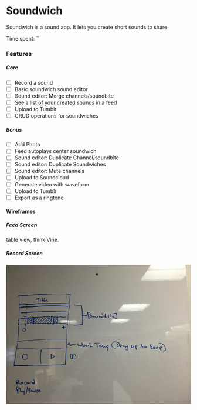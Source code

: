 # Soundwich

Soundwich is a sound app. It lets you create short sounds to share.

Time spent: ``

### Features

##### Core
- [ ] Record a sound
- [ ] Basic soundwich sound editor
- [ ] Sound editor: Merge channels/soundbite
- [ ] See a list of your created sounds in a feed
- [ ] Upload to Tumblr
- [ ] CRUD operations for soundwiches

##### Bonus
- [ ] Add Photo
- [ ] Feed autoplays center soundwich
- [ ] Sound editor: Duplicate Channel/soundbite
- [ ] Sound editor: Duplicate Soundwiches
- [ ] Sound editor: Mute channels
- [ ] Upload to Soundcloud
- [ ] Generate video with waveform
- [ ] Upload to Tumblr
- [ ] Export as a ringtone

#### Wireframes

##### Feed Screen

table view, think Vine.

##### Record Screen

![Wireframes](wireframes/record.jpg)

